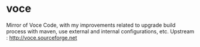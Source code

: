 # voce
Mirror of Voce Code, with my improvements related to upgrade build process with maven, use external and internal configurations, etc.  Upstream :  http://voce.sourceforge.net
